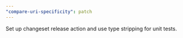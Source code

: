 ```yaml
---
"compare-uri-specificity": patch
---
```


Set up changeset release action and use type stripping for unit tests.
